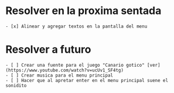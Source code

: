 # Resolver en la proxima sentada
    - [x] Alinear y agregar textos en la pantalla del menu

# Resolver a futuro
    - [ ] Crear una fuente para el juego "Canario gotico" [ver](https://www.youtube.com/watch?v=ucUv1_SF4tg)
    - [ ] Crear musica para el menu principal
    - [ ] Hacer que al apretar enter en el menu principal suene el sonidito